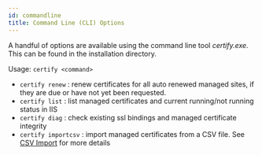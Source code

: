 ```yaml
---
id: commandline
title: Command Line (CLI) Options
---
```


A handful of options are available using the command line tool *certify.exe*. This can be found in the installation directory.

Usage: ```certify <command>```

- ```certify renew``` : renew certificates for all auto renewed managed sites, if they are due or have not yet been requested.
- ```certify list``` : list managed certificates and current running/not running status in IIS
- ```certify diag``` : check existing ssl bindings and managed certificate integrity
- ```certify importcsv``` : import managed certificates from a CSV file. See [CSV Import](csv-import.md) for more details

